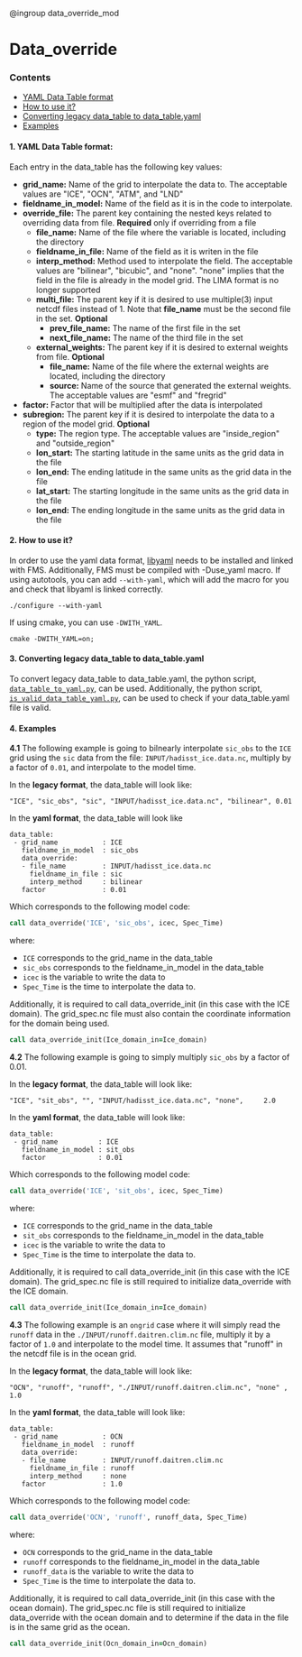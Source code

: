 @ingroup data_override_mod

# Data_override

### Contents
- [YAML Data Table format](README.MD#1-yaml-data-table-format)
- [How to use it?](README.MD#2-how-to-use-it)
- [Converting legacy data_table to data_table.yaml](README.MD#3-converting-legacy-data_table-to-data_tableyaml)
- [Examples](README.MD#4-examples)

#### 1. YAML Data Table format:
Each entry in the data_table has the following key values:
- **grid_name:** Name of the grid to interpolate the data to. The acceptable values are "ICE", "OCN", "ATM", and "LND"
- **fieldname_in_model:** Name of the field as it is in the code to interpolate.
- **override_file:** The parent key containing the nested keys related to overriding data from file. **Required** only if overriding from a file
  - **file_name:** Name of the file where the variable is located, including the directory
  - **fieldname_in_file:** Name of the field as it is writen in the file
  - **interp_method:** Method used to interpolate the field. The acceptable values are "bilinear", "bicubic", and "none". "none" implies that the field in the file is already in the model grid. The LIMA format is no longer supported
  - **multi_file:** The parent key if it is desired to use multiple(3) input netcdf files instead of 1. Note that **file_name** must be the second file in the set. **Optional**
    - **prev_file_name:** The name of the first file in the set
    - **next_file_name:** The name of the third file in the set
  - **external_weights:** The parent key if it is desired to external weights from file. **Optional**
    - **file_name:** Name of the file where the external weights are located, including the directory
    - **source:** Name of the source that generated the external weights. The acceptable values are "esmf" and "fregrid"
- **factor:** Factor that will be multiplied after the data is interpolated
- **subregion:** The parent key if it is desired to interpolate the data to a region of the model grid. **Optional**
  - **type:** The region type. The acceptable values are "inside_region" and "outside_region"
  - **lon_start:** The starting latitude in the same units as the grid data in the file
  - **lon_end:** The ending latitude in the same units as the grid data in the file
  - **lat_start:** The starting longitude in the same units as the grid data in the file
  - **lon_end:** The ending longitude in the same units as the grid data in the file

#### 2. How to use it?
In order to use the yaml data format, [libyaml](https://github.com/yaml/libyaml) needs to be installed and linked with FMS. Additionally, FMS must be compiled with -Duse_yaml macro. If using autotools, you can add `--with-yaml`, which will add the macro for you and check that libyaml is linked correctly.
```
./configure --with-yaml
```

If using cmake, you can use `-DWITH_YAML`.
```
cmake -DWITH_YAML=on;
```
#### 3. Converting legacy data_table to data_table.yaml
To convert legacy data_table to data_table.yaml, the python script, [`data_table_to_yaml.py`](https://github.com/NOAA-GFDL/fms_yaml_tools/blob/main/data_table/data_table_to_yaml.py), can be used. Additionally, the python script, [`is_valid_data_table_yaml.py`](https://github.com/NOAA-GFDL/fms_yaml_tools/blob/main/data_table/is_valid_data_table_yaml.py), can be used to check if your data_table.yaml file is valid.

#### 4. Examples
**4.1** The following example is going to bilnearly interpolate `sic_obs` to the `ICE` grid using the `sic` data from the file: `INPUT/hadisst_ice.data.nc`, multiply by a factor of `0.01`, and interpolate to the model time.

In the **legacy format**, the data_table will look like:
```
"ICE", "sic_obs", "sic", "INPUT/hadisst_ice.data.nc", "bilinear", 0.01
```

In the **yaml format**, the data_table will look like
```
data_table:
 - grid_name           : ICE
   fieldname_in_model  : sic_obs
   data_override:
   - file_name         : INPUT/hadisst_ice.data.nc
     fieldname_in_file : sic
     interp_method     : bilinear
   factor              : 0.01
```
Which corresponds to the following model code:
```F90
call data_override('ICE', 'sic_obs', icec, Spec_Time)
```
where:
- `ICE` corresponds to the grid_name in the data_table
- `sic_obs` corresponds to the fieldname_in_model in the data_table
- `icec` is the variable to write the data to
- `Spec_Time` is the time to interpolate the data to.

Additionally, it is required to call data_override_init (in this case with the ICE domain). The grid_spec.nc file must also contain the coordinate information for the domain being used.

```F90
call data_override_init(Ice_domain_in=Ice_domain)
```

**4.2** The following example is going to simply multiply `sic_obs` by a factor of 0.01.

In the **legacy format**, the data_table will look like:
```
"ICE", "sit_obs", "", "INPUT/hadisst_ice.data.nc", "none",     2.0
```

In the **yaml format**, the data_table will look like:
```
data_table:
 - grid_name          : ICE
   fieldname_in_model : sit_obs
   factor             : 0.01
```

Which corresponds to the following model code:
```F90
call data_override('ICE', 'sit_obs', icec, Spec_Time)
```
where:
- `ICE` corresponds to the grid_name in the data_table
- `sit_obs` corresponds to the fieldname_in_model in the data_table
- `icec` is the variable to write the data to
- `Spec_Time` is the time to interpolate the data to.

Additionally, it is required to call data_override_init (in this case with the ICE domain). The grid_spec.nc file is still required to initialize data_override with the ICE domain.

```F90
call data_override_init(Ice_domain_in=Ice_domain)
```

**4.3** The following example is an `ongrid` case where it will simply read the `runoff` data in the `./INPUT/runoff.daitren.clim.nc` file, multiply it by a factor of `1.0` and interpolate to the model time. It assumes that "runoff" in the netcdf file is in the ocean grid.

In the **legacy format**, the data_table will look like:
```
"OCN", "runoff", "runoff", "./INPUT/runoff.daitren.clim.nc", "none" ,  1.0
```

In the **yaml format**, the data_table will look like:
```
data_table:
 - grid_name           : OCN
   fieldname_in_model  : runoff
   data_override:
   - file_name         : INPUT/runoff.daitren.clim.nc
     fieldname_in_file : runoff
     interp_method     : none
   factor              : 1.0
```

Which corresponds to the following model code:
```F90
call data_override('OCN', 'runoff', runoff_data, Spec_Time)
```
where:
- `OCN` corresponds to the grid_name in the data_table
- `runoff` corresponds to the fieldname_in_model in the data_table
- `runoff_data` is the variable to write the data to
- `Spec_Time` is the time to interpolate the data to.

Additionally, it is required to call data_override_init (in this case with the ocean domain). The grid_spec.nc file is still required to initialize data_override with the ocean domain and to determine if the data in the file is in the same grid as the ocean.

```F90
call data_override_init(Ocn_domain_in=Ocn_domain)
```
